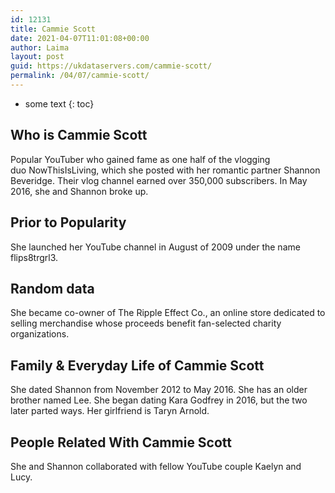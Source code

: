 ```yaml
---
id: 12131
title: Cammie Scott
date: 2021-04-07T11:01:08+00:00
author: Laima
layout: post
guid: https://ukdataservers.com/cammie-scott/
permalink: /04/07/cammie-scott/
---
```


* some text
{: toc}


## Who is Cammie Scott
                  
                  
                  
Popular YouTuber who gained fame as one half of the vlogging duo NowThisIsLiving, which she posted with her romantic partner Shannon Beveridge. Their vlog channel earned over 350,000 subscribers. In May 2016, she and Shannon broke up. 
                  
              
            
              
            
                
                
                
## Prior to Popularity
                  
                  
                  
She launched her YouTube channel in August of 2009 under the name flips8trgrl3.
                  
              
            
              
            
                
                
                
## Random data
                  
                  
                  
She became co-owner of The Ripple Effect Co., an online store dedicated to selling merchandise whose proceeds benefit fan-selected charity organizations. 
                  
              
            
              
            
                
                
                
## Family & Everyday Life of Cammie Scott
                  
                  
                  
She dated Shannon from November 2012 to May 2016. She has an older brother named Lee. She began dating Kara Godfrey in 2016, but the two later parted ways. Her girlfriend is Taryn Arnold.
                  
              
            
              
            
                
                
                
## People Related With Cammie Scott
                  
                  
                  
She and Shannon collaborated with fellow YouTube couple Kaelyn and Lucy. 
                  
              
            
              
            
                
              
            
              
              
            
            
              
            
          
          
          
